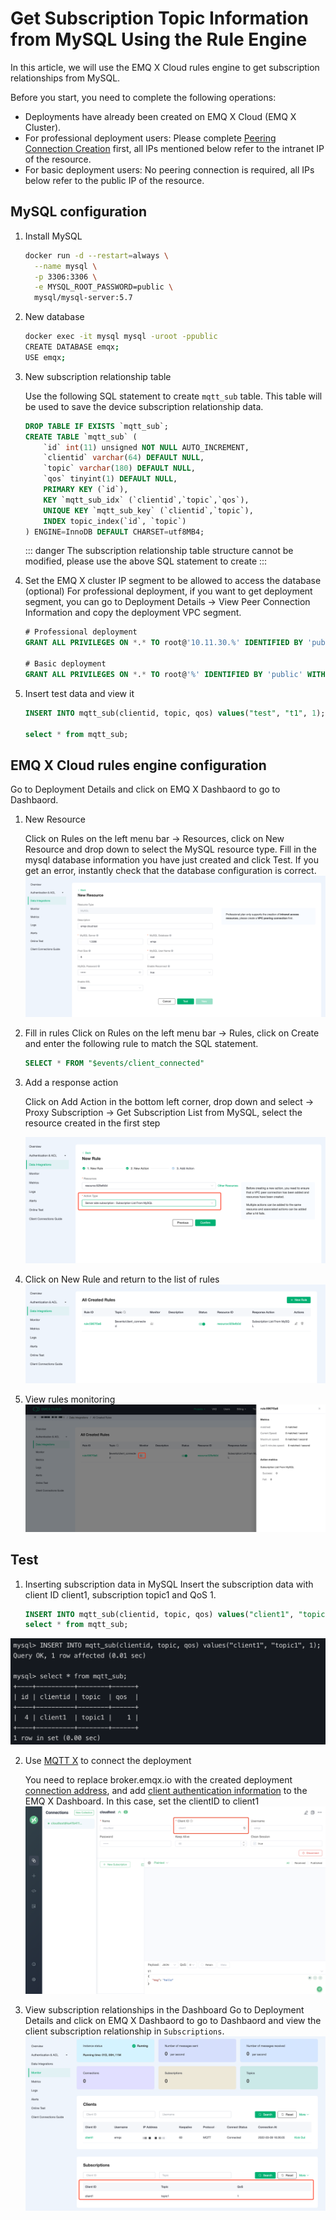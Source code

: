 # Get Subscription Topic Information from MySQL Using the Rule Engine

In this article, we will use the EMQ X Cloud rules engine to get subscription relationships from MySQL.

Before you start, you need to complete the following operations:
* Deployments have already been created on EMQ X Cloud (EMQ X Cluster).
* For professional deployment users: Please complete [Peering Connection Creation](../deployments/vpc_peering.md) first, all IPs mentioned below refer to the intranet IP of the resource.
* For basic deployment users: No peering connection is required, all IPs below refer to the public IP of the resource.

## MySQL configuration

1. Install MySQL

   ```bash
   docker run -d --restart=always \
     --name mysql \
     -p 3306:3306 \
     -e MYSQL_ROOT_PASSWORD=public \
     mysql/mysql-server:5.7
   ```

2. New database

   ```bash
   docker exec -it mysql mysql -uroot -ppublic
   CREATE DATABASE emqx;
   USE emqx;
   ```


3. New subscription relationship table

   Use the following SQL statement to create `mqtt_sub` table. This table will be used to save the device subscription relationship data.

   ```sql
   DROP TABLE IF EXISTS `mqtt_sub`;
   CREATE TABLE `mqtt_sub` (
       `id` int(11) unsigned NOT NULL AUTO_INCREMENT,
       `clientid` varchar(64) DEFAULT NULL,
       `topic` varchar(180) DEFAULT NULL,
       `qos` tinyint(1) DEFAULT NULL,
       PRIMARY KEY (`id`),
       KEY `mqtt_sub_idx` (`clientid`,`topic`,`qos`),
       UNIQUE KEY `mqtt_sub_key` (`clientid`,`topic`),
       INDEX topic_index(`id`, `topic`)
   ) ENGINE=InnoDB DEFAULT CHARSET=utf8MB4;
   ```
   
   ::: danger
   The subscription relationship table structure cannot be modified, please use the above SQL statement to create
   :::

4. Set the EMQ X cluster IP segment to be allowed to access the database (optional)
   For professional deployment, if you want to get deployment segment, you can go to Deployment Details → View Peer Connection Information and copy the deployment VPC segment.
   
   ```sql
   # Professional deployment
   GRANT ALL PRIVILEGES ON *.* TO root@'10.11.30.%' IDENTIFIED BY 'public' WITH GRANT OPTION;
   
   # Basic deployment
   GRANT ALL PRIVILEGES ON *.* TO root@'%' IDENTIFIED BY 'public' WITH GRANT OPTION;
   ```

5. Insert test data and view it
   
   ```sql
   INSERT INTO mqtt_sub(clientid, topic, qos) values("test", "t1", 1);

   select * from mqtt_sub;
   ```

## EMQ X Cloud rules engine configuration

Go to Deployment Details and click on EMQ X Dashbaord to go to Dashbaord.

1. New Resource

   Click on Rules on the left menu bar → Resources, click on New Resource and drop down to select the MySQL resource type. Fill in the mysql database information you have just created and click Test. If you get an error, instantly check that the database configuration is correct.
   ![create resource](./_assets/create_mysql_resource.png)
   
2. Fill in rules
   Click on Rules on the left menu bar → Rules, click on Create and enter the following rule to match the SQL statement. 
   
   ```sql
   SELECT * FROM "$events/client_connected"
   ```
   
3. Add a response action

   Click on Add Action in the bottom left corner, drop down and select → Proxy Subscription → Get Subscription List from MySQL, select the resource created in the first step

   ![mysql action](./_assets/get_subs_mysql_action.png)

4. Click on New Rule and return to the list of rules
   ![rule list](./_assets/view_rule_engine_mysql_get_subs.png)


5. View rules monitoring
   ![monitor](./_assets/view_monitor_mysql_get_subs.png)

## Test

1. Inserting subscription data in MySQL
   Insert the subscription data with client ID client1, subscription topic1 and QoS 1. 
   
   ```sql
   INSERT INTO mqtt_sub(clientid, topic, qos) values("client1", "topic1", 1);
   select * from mqtt_sub;
   ```
![](./_assets/insert_subs_mysql.png)
   
2. Use [MQTT X](https://mqttx.app/) to connect the deployment 

   You need to replace broker.emqx.io with the created deployment [connection address](../deployments/view_deployment.md), and add [client authentication information](../deployments/auth.md) to the EMQ X Dashboard.
   In this case, set the clientID to client1
   ![](./_assets/connect_mqtt_get_subs_mysql.png)

3. View subscription relationships in the Dashboard
   Go to Deployment Details and click on EMQ X Dashbaord to go to Dashbaord and view the client subscription relationship in `Subscriptions`. 
   ![](./_assets/dashboard_get_subs_mysql.png)
